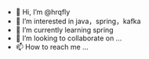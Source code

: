 - 👋 Hi, I’m @hrqfly
- 👀 I’m interested in java，spring，kafka
- 🌱 I’m currently learning spring
- 💞️ I’m looking to collaborate on ...
- 📫 How to reach me ...

<!---
hrqfly/hrqfly is a ✨ special ✨ repository because its `README.md` (this file) appears on your GitHub profile.
You can click the Preview link to take a look at your changes.
--->
